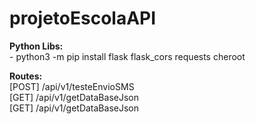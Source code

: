 # projetoEscolaAPI

<b>Python Libs:</b><br>
    - python3 -m pip install flask flask_cors requests cheroot

<b>Routes:</b><br>
    [POST] /api/v1/testeEnvioSMS<br>
    [GET] /api/v1/getDataBaseJson<br>
    [GET] /api/v1/getDataBaseJson